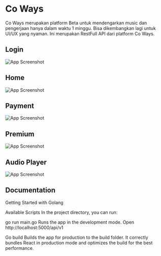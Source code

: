 
# Co Ways

Co Ways merupakan platform Beta untuk mendengarkan music dan pengerjaan hanya dalam waktu 1 minggu. Bisa dikembangkan lagi untuk UI/UX yang nyaman. Ini merupakan RestFull API dari platform Co Ways.


## Login

![App Screenshot](https://res.cloudinary.com/dpt0jzmvr/image/upload/v1671022261/coways/o3dm3rj34ryqvd4hlqor.png?text=App+Screenshot+Here)

## Home

![App Screenshot](https://res.cloudinary.com/dpt0jzmvr/image/upload/v1671022957/coways/ub9xwf6mrdhj14990ycm.png?text=App+Screenshot+Here)

## Payment

![App Screenshot](https://res.cloudinary.com/dpt0jzmvr/image/upload/v1671022955/coways/dnsvtgkzsbedfdzlutic.png?text=App+Screenshot+Here)

## Premium

![App Screenshot](https://res.cloudinary.com/dpt0jzmvr/image/upload/v1671023037/coways/fzcwcmrx0k3j2gvcijnp.png?text=App+Screenshot+Here)

## Audio Player

![App Screenshot](https://res.cloudinary.com/dpt0jzmvr/image/upload/v1671023385/coways/melmvzcggmnwjg222fet.png?text=App+Screenshot+Here)


## Documentation

Getting Started with Golang

Available Scripts
In the project directory, you can run:

go run main.go
Runs the app in the development mode.
Open http://localhost:5000/api/v1

Go build
Builds the app for production to the build folder.
It correctly bundles React in production mode and optimizes the build for the best performance.
